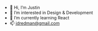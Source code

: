 - 👋 Hi, I’m Justin
- 👀 I’m interested in Design & Development
- 🌱 I’m currently learning React
- 📫 jdredman@gmail.com
